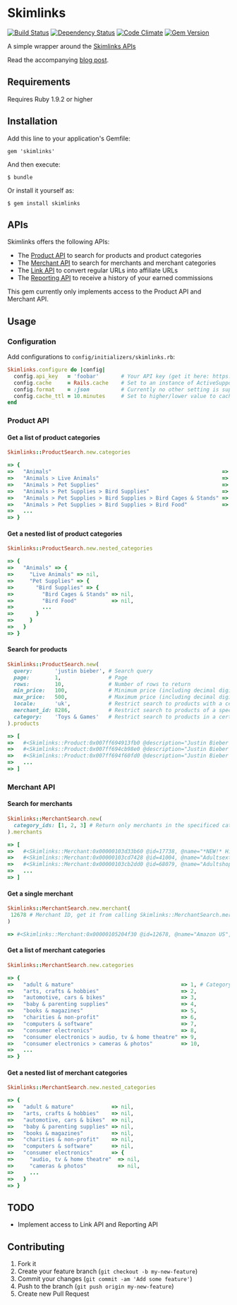 # Skimlinks

[![Build Status](https://secure.travis-ci.org/krautcomputing/skimlinks.png)](http://travis-ci.org/krautcomputing/skimlinks)
[![Dependency Status](https://gemnasium.com/krautcomputing/skimlinks.png)](https://gemnasium.com/krautcomputing/skimlinks)
[![Code Climate](https://codeclimate.com/badge.png)](https://codeclimate.com/github/krautcomputing/skimlinks)
[![Gem Version](https://badge.fury.io/rb/skimlinks.png)](http://badge.fury.io/rb/skimlinks)

A simple wrapper around the [Skimlinks APIs](http://skimlinks.com/apis)

Read the accompanying [blog post](http://www.krautcomputing.com/blog/2013/01/11/new-gem-skimlinks/).

## Requirements

Requires Ruby 1.9.2 or higher

## Installation

Add this line to your application's Gemfile:

    gem 'skimlinks'

And then execute:

    $ bundle

Or install it yourself as:

    $ gem install skimlinks

## APIs

Skimlinks offers the following APIs:

* The [Product API](http://api-products.skimlinks.com/doc/) to search for products and product categories
* The [Merchant API](http://api-merchants.skimlinks.com/doc/) to search for merchants and merchant categories
* The [Link API](http://go.redirectingat.com/doc/) to convert regular URLs into affiliate URLs
* The [Reporting API](https://api-reports.skimlinks.com/doc/) to receive a history of your earned commissions

This gem currently only implements access to the Product API and Merchant API.

## Usage

### Configuration

Add configurations to `config/initializers/skimlinks.rb`:

```ruby
Skimlinks.configure do |config|
  config.api_key   = 'foobar'       # Your API key (get it here: https://accounts.skimlinks.com/productapi) (mandatory)
  config.cache     = Rails.cache    # Set to an instance of ActiveSupport::Cache::Store to cache the API requests. (optional, defaults to nil)
  config.format    = :json          # Currently no other setting is supported. In the future it will be possible to set this to :xml to communicate with the API via XML. (optional, defaults to :json)
  config.cache_ttl = 10.minutes     # Set to higher/lower value to cache requests shorter/longer. (optional, defaults to 1 day)
end
```

### Product API

#### Get a list of product categories

```ruby
Skimlinks::ProductSearch.new.categories

=> {
=>   "Animals"                                                      => 1, # Category name => category ID
=>   "Animals > Live Animals"                                       => 2,
=>   "Animals > Pet Supplies"                                       => 3,
=>   "Animals > Pet Supplies > Bird Supplies"                       => 4,
=>   "Animals > Pet Supplies > Bird Supplies > Bird Cages & Stands" => 5,
=>   "Animals > Pet Supplies > Bird Supplies > Bird Food"           => 6,
=>   ...
=> }
```

#### Get a nested list of product categories

```ruby
Skimlinks::ProductSearch.new.nested_categories

=> {
=>   "Animals" => {
=>     "Live Animals" => nil,
=>     "Pet Supplies" => {
=>       "Bird Supplies" => {
=>         "Bird Cages & Stands" => nil,
=>         "Bird Food"           => nil,
=>         ...
=>       }
=>     }
=>   }
=> }
```

#### Search for products

```ruby
Skimlinks::ProductSearch.new(
  query:       'justin bieber', # Search query                                               (mandatory)
  page:        1,               # Page                                                       (optional, defaults to 1)
  rows:        10,              # Number of rows to return                                   (optional, max. 300, defaults to 10)
  min_price:   100,             # Minimum price (including decimal digits, i.e. 100 = $1.00) (optional)
  max_price:   500,             # Maximum price (including decimal digits, i.e. 500 = $5.00) (optional)
  locale:      'uk',            # Restrict search to products with a certain locale          (optional)
  merchant_id: 8286,            # Restrict search to products of a specific merchant         (optional)
  category:    'Toys & Games'   # Restrict search to products in a certain category          (optional)
).products

=> [
=>   #<Skimlinks::Product:0x007ff694913fb0 @description="Justin Bieber (Boyfriend)", @name="Justin Bieber Boyfriend Poster", @currency="gbp", @product_id="8286|33428272", @id="8116651", @merchant_id=8286, @price=219, @url="http://www.play.com/Product.aspx?r=GADG&title=33428272", @category="Toys & Games", @image_urls=[#<URI::HTTP:0x007ff694910540 URL:http://images.productserve.com/preview/1418/569238291.jpg>], @country="UK", @merchant="Play.com">,
=>   #<Skimlinks::Product:0x007ff694cb98e0 @description="Justin Bieber (Live) Poster", @name="Justin Bieber (Live) Poster", @currency="gbp", @product_id="8286|20468288", @id="7979941", @merchant_id=8286, @price=219, @url="http://www.play.com/Product.aspx?r=GADG&title=20468288", @category="Toys & Games", @image_urls=[#<URI::HTTP:0x007ff694cb9cc8 URL:http://images.productserve.com/preview/1418/153122801.jpg>], @country="UK", @merchant="Play.com">,
=>   #<Skimlinks::Product:0x007ff694f60fd0 @description="Justin Bieber (Hoodie) Mini Poster", @name="Justin Bieber (Hoodie) Mini Poster", @currency="gbp", @product_id="8286|20418241", @id="7975531", @merchant_id=8286, @price=219, @url="http://www.play.com/Product.aspx?r=GADG&title=20418241", @category="Toys & Games", @image_urls=[#<URI::HTTP:0x007ff694f610c0 URL:http://images.productserve.com/preview/1418/148546541.jpg>], @country="UK", @merchant="Play.com">,
=>   ...
=> ]
```

### Merchant API

#### Search for merchants

```ruby
Skimlinks::MerchantSearch.new(
  category_ids: [1, 2, 3] # Return only merchants in the specificed categories (optional)
).merchants

=> [
=>   #<Skimlinks::Merchant:0x00000103d33b60 @id=17738, @name="*NEW!* High Commission Payout!", @preferred={}, @updated_at=2012-12-16 01:02:00 +0100, @average_conversion_rate="0", @average_commission="0", @logo_url="http://s.skimresources.com/logos/17738.jpg", @domains={"9682"=>"mykegelsecret.com", "45143"=>"kegelmasters.com"}, @categories={"37"=>"health & beauty", "1"=>"adult & mature", "38"=>"health & beauty;cosmetics", "39"=>"health & beauty;health products"}, @countries=["united states"], @product_count=0>,
=>   #<Skimlinks::Merchant:0x00000103cd7428 @id=41004, @name="Adultsextoys.com - A Huge Range Of Adult Products", @preferred={}, @updated_at=2012-12-16 01:02:00 +0100, @average_conversion_rate="0", @average_commission="0", @logo_url="http://s.skimresources.com/logos/41004.jpg", @domains={"40457"=>"adultsextoys.com.au"}, @categories={"1"=>"adult & mature"}, @countries=["australia"], @product_count=0>,
=>   #<Skimlinks::Merchant:0x00000103cb2dd0 @id=68079, @name="Adultshop", @preferred={}, @updated_at=2012-12-16 01:02:00 +0100, @average_conversion_rate="0", @average_commission="0", @logo_url="http://s.skimresources.com/logos/68079.jpg", @domains={"68133"=>"shop.adultshop.de"}, @categories={"1"=>"adult & mature"}, @countries=["germany"], @product_count=0>,
=>   ...
=> ]
```

#### Get a single merchant

```ruby
Skimlinks::MerchantSearch.new.merchant(
 12678 # Merchant ID, get it from calling Skimlinks::MerchantSearch.merchants first (mandatory)
)

=> #<Skimlinks::Merchant:0x00000105204f30 @id=12678, @name="Amazon US", @preferred={"commission"=>"8.5% General products\r\n4% Electronics", "commissionDetails"=>"Was 6% --&gt; NOW 8.5% General products!\r\nWas 3% --&gt; NOW 4% Electronics!", "description"=>"Amazon.com is the global leader in e-commerce.  They launch new product categories and stores around the world as it offers customers greater selection, lower prices, more in-stock merchandise, and a best-in-class shopping experience.", "ecpc"=>"0.00", "featured_commission"=>nil, "pp_enabled"=>"1"}, @updated_at=2012-12-07 01:02:00 +0100, @average_conversion_rate="5.42%", @average_commission="6.36%", @logo_url="http://s.skimresources.com/logos/12678.jpeg", @domains={"6309"=>"amazon.com", "47172"=>"wireless.amazon.com", "119814"=>"amazonsupply.com"}, @categories={"12"=>"consumer electronics;mobiles, pdas & satnav", "50"=>"phones, tv & broadband subscriptions", "8"=>"consumer electronics", "9"=>"consumer electronics;audio, tv & home theatre", "10"=>"consumer electronics;cameras & photos", "11"=>"consumer electronics;gadgets & geeks", "13"=>"consumer electronics;mp3 players & accessories", "18"=>"fashion & accessories", "19"=>"fashion & accessories;belts & bags", "20"=>"fashion & accessories;children's clothing", "21"=>"fashion & accessories;jewelry", "22"=>"fashion & accessories;lingerie & sleepwear", "23"=>"fashion & accessories;men's clothing", "24"=>"fashion & accessories;shoes", "25"=>"fashion & accessories;women's clothing", "33"=>"gifts", "34"=>"gifts;chocolate", "35"=>"gifts;flowers", "36"=>"gifts;novelty", "40"=>"home & garden", "41"=>"home & garden;bed & bath", "42"=>"home & garden;diy", "43"=>"home & garden;furniture & interior design", "44"=>"home & garden;garden", "45"=>"home & garden;home appliances", "37"=>"health & beauty", "38"=>"health & beauty;cosmetics", "39"=>"health & beauty;health products"}, @countries=["united states"], @product_count=0>
```

#### Get a list of merchant categories

```ruby
Skimlinks::MerchantSearch.new.categories

=> {
=>   "adult & mature"                                  => 1, # Category name => category ID
=>   "arts, crafts & hobbies"                          => 2,
=>   "automotive, cars & bikes"                        => 3,
=>   "baby & parenting supplies"                       => 4,
=>   "books & magazines"                               => 5,
=>   "charities & non-profit"                          => 6,
=>   "computers & software"                            => 7,
=>   "consumer electronics"                            => 8,
=>   "consumer electronics > audio, tv & home theatre" => 9,
=>   "consumer electronics > cameras & photos"         => 10,
=>   ...
=> }
```

#### Get a nested list of merchant categories

```ruby
Skimlinks::MerchantSearch.new.nested_categories

=> {
=>   "adult & mature"            => nil,
=>   "arts, crafts & hobbies"    => nil,
=>   "automotive, cars & bikes"  => nil,
=>   "baby & parenting supplies" => nil,
=>   "books & magazines"         => nil,
=>   "charities & non-profit"    => nil,
=>   "computers & software"      => nil,
=>   "consumer electronics"      => {
=>     "audio, tv & home theatre"  => nil,
=>     "cameras & photos"          => nil,
=>     ...
=>   }
=> }
```

## TODO

* Implement access to Link API and Reporting API

## Contributing

1. Fork it
2. Create your feature branch (`git checkout -b my-new-feature`)
3. Commit your changes (`git commit -am 'Add some feature'`)
4. Push to the branch (`git push origin my-new-feature`)
5. Create new Pull Request
